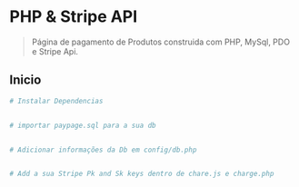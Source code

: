 # PHP & Stripe API 


> Página de pagamento de Produtos construida com PHP, MySql, PDO e Stripe Api. 


## Inicio

```bash
# Instalar Dependencias


# importar paypage.sql para a sua db 


# Adicionar informações da Db em config/db.php


# Add a sua Stripe Pk and Sk keys dentro de chare.js e charge.php


```
